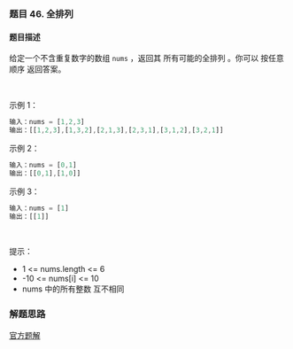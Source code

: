 ### 题目 46. 全排列
#### 题目描述
给定一个不含重复数字的数组 `nums` ，返回其 所有可能的全排列 。你可以 按任意顺序 返回答案。

 

示例 1：

```js
输入：nums = [1,2,3]
输出：[[1,2,3],[1,3,2],[2,1,3],[2,3,1],[3,1,2],[3,2,1]]
```
示例 2：

```js
输入：nums = [0,1]
输出：[[0,1],[1,0]]
```
示例 3：

```js
输入：nums = [1]
输出：[[1]]
```
 

提示：

- 1 <= nums.length <= 6
- -10 <= nums[i] <= 10
- nums 中的所有整数 互不相同


### 解题思路
[官方题解](https://leetcode.cn/problems/permutations/solution/quan-pai-lie-by-leetcode-solution-2/)